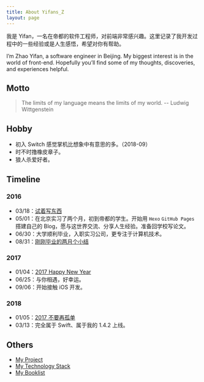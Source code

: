 ```yaml
---
title: About Yifans_Z
layout: page
---
```


我是 Yifan，一名在帝都的软件工程师，对前端非常感兴趣。这里记录了我开发过程中的一些经验或是人生感悟，希望对你有帮助。

I’m Zhao Yifan, a software engineer in Beijing. My biggest interest is in the world of front-end. Hopefully you’ll find some of my thoughts, discoveries, and experiences helpful.

## Motto

> The limits of my language means the limits of my world.  -- Ludwig Wittgenstein

## Hobby

- 初入 Switch 感觉掌机比想象中有意思的多。（2018-09）
- 时不时撸橡皮章子。
- 狼人杀爱好者。

## Timeline

### 2016

- 03/18：[试着写东西](/2016/03/18/try-to-write-something/)
- 05/01：在北京实习了两个月，初到帝都的学生。开始用 `Hexo` `GitHub Pages` 撘建自己的 Blog，愿与这世界交流、分享人生经验。准备回学校写论文。
- 06/30：大学顺利毕业，入职实习公司，更专注于计算机技术。
- 08/31：[刚刚毕业的两月个小结](/2016/08/31/20160601-20160831-report/)

### 2017

- 01/04：[2017 Happy New Year](/2017/01/04/2017-happy-new-year/)
- 06/25：与你相遇，好幸运。
- 09/06：开始接触 iOS 开发。

### 2018

- 01/05：[2017 不要再孤单](/2018/01/05/dont-be-lonely-in-2017/)
- 03/13：完全属于 Swift、属于我的 1.4.2 上线。

## Others

- [My Project](./project)
- [My Technology Stack](./technology-stack)
- [My Booklist](./booklist)
